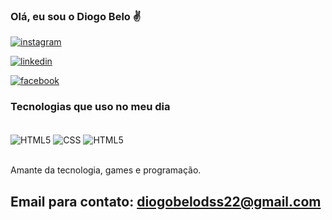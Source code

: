 ### Olá, eu sou o Diogo Belo ✌️



[![instagram](https://img.shields.io/badge/Instagram-E4405F?style=for-the-badge&logo=instagram&logoColor=white)](https://instagram.com/diogobel0)

[![linkedin](https://img.shields.io/badge/LinkedIn-0077B5?style=for-the-badge&logo=linkedin&logoColor=white)](https://www.linkedin.com/in/diogo-belodss/)

[![facebook](https://img.shields.io/badge/Facebook-1877F2?style=for-the-badge&logo=facebook&logoColor=white)](https://www.facebook.com/diogo.belo.3950)



### Tecnologias que uso no meu dia

<div style="display: inline_block"><br/>
    <img align="center" alt="HTML5" src="https://img.shields.io/badge/HTML5-E34F26?style=for-the-badge&logo=html5&logoColor=white">
    <img align="center" alt="CSS" src="https://img.shields.io/badge/CSS3-1572B6?style=for-the-badge&logo=css3&logoColor=white">
    <img align="center" alt="HTML5" src="https://img.shields.io/badge/JavaScript-323330?style=for-the-badge&logo=javascript&logoColor=F7DF1E">
</div><br/>

Amante da tecnologia, games e programação.

## Email para contato: diogobelodss22@gmail.com
